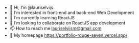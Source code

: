 - 👋 Hi, I’m @lauriselvijs
- 👀 I’m interested in front-end and back-end Web Development
- 🌱 I’m currently learning ReactJS
- 💞️ I’m looking to collaborate on ReactJS app development
- 📫 How to reach me lauriselvijsm@gmail.com
- 🏡 My homepage https://portfolio-rouge-seven.vercel.app/

<!---
lauriselvijs/lauriselvijs is a ✨ special ✨ repository because its `README.md` (this file) appears on your GitHub profile.
You can click the Preview link to take a look at your changes.
--->

